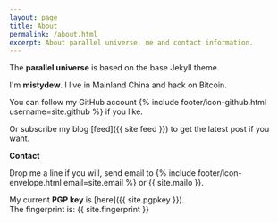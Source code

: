 ```yaml
---
layout: page
title: About
permalink: /about.html
excerpt: About parallel universe, me and contact information.
---
```


The **parallel universe** is based on the base Jekyll theme.

I'm **mistydew**.
I live in Mainland China and hack on Bitcoin.

You can follow my GitHub account {% include footer/icon-github.html username=site.github %} if you like.

Or subscribe my blog [feed]({{ site.feed }}) to get the latest post if you want.

**Contact**

Drop me a line if you will, send email to {% include footer/icon-envelope.html email=site.email %} or {{ site.mailo }}.

My current **PGP key** is [here]({{ site.pgpkey }}).<br>
The fingerprint is: {{ site.fingerprint }}
